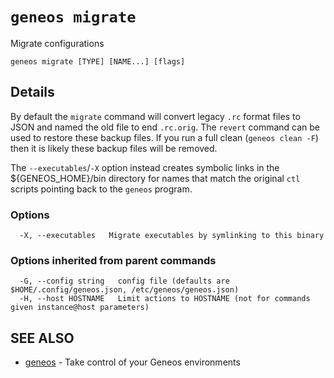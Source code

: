 # `geneos migrate`

Migrate configurations

```text
geneos migrate [TYPE] [NAME...] [flags]
```

## Details

By default the `migrate` command will convert legacy `.rc` format
files to JSON and named the old file to end `.rc.orig`. The `revert`
command can be used to restore these backup files. If you run a full
clean (`geneos clean -F`) then it is likely these backup files will
be removed.

The `--executables`/`-X` option instead creates symbolic links in the
${GENEOS_HOME}/bin directory for names that match the original `ctl`
scripts pointing back to the `geneos` program.

### Options

```text
  -X, --executables   Migrate executables by symlinking to this binary
```

### Options inherited from parent commands

```text
  -G, --config string   config file (defaults are $HOME/.config/geneos.json, /etc/geneos/geneos.json)
  -H, --host HOSTNAME   Limit actions to HOSTNAME (not for commands given instance@host parameters)
```

## SEE ALSO

* [geneos](geneos.md)	 - Take control of your Geneos environments
